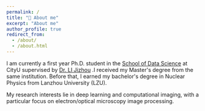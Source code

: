 ```yaml
---
permalink: /
title: "🫡 About me"
excerpt: "About me"
author_profile: true
redirect_from: 
  - /about/
  - /about.html
---
```


I am currently a first year Ph.D. student in the [School of Data Science](https://www.sdsc.cityu.edu.hk/) at CityU supervised by [Dr. LI Jizhou](http://jizhou.li/) .I received my Master's degree from the same institution. Before that, I earned my bachelor's degree in Nuclear Physics from Lanzhou University (LZU).

My research interests lie in deep learning and computational imaging, with a particular focus on electron/optical microscopy image processing.
